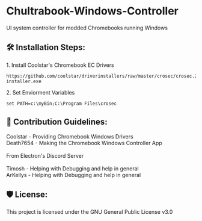 <h1 id="title">Chultrabook-Windows-Controller</h1>

<p id="description" ">UI system controller for modded Chromebooks running Windows</p>

<h2>🛠️ Installation Steps:</h2>

<p>1. Install Coolstar's Chromebook EC Drivers</p>

```
https://github.com/coolstar/driverinstallers/raw/master/crosec/crosec.2.0.2-installer.exe
```

<p>2. Set Enviorment Variables</p>

```
set PATH=c:\myBin;C:\Program Files\crosec
```

<h2>🍰 Contribution Guidelines:</h2>

Coolstar - Providing Chromebook Windows Drivers
<br>Death7654 - Making the Chromebook Windows Controller App
<br>
<br> From Electron's Discord Server
<br>
<br> Timosh - Helping with Debugging and help in general
<br> ArKellys - Helping with Debugging and help in general

<h2>🛡️ License:</h2>

This project is licensed under the GNU General Public License v3.0

